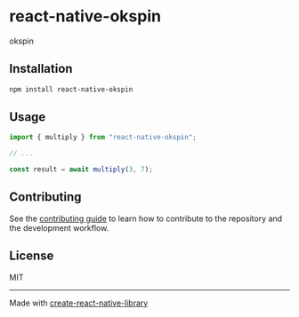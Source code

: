 # react-native-okspin

okspin

## Installation

```sh
npm install react-native-okspin
```

## Usage

```js
import { multiply } from "react-native-okspin";

// ...

const result = await multiply(3, 7);
```

## Contributing

See the [contributing guide](CONTRIBUTING.md) to learn how to contribute to the repository and the development workflow.

## License

MIT

---

Made with [create-react-native-library](https://github.com/callstack/react-native-builder-bob)
